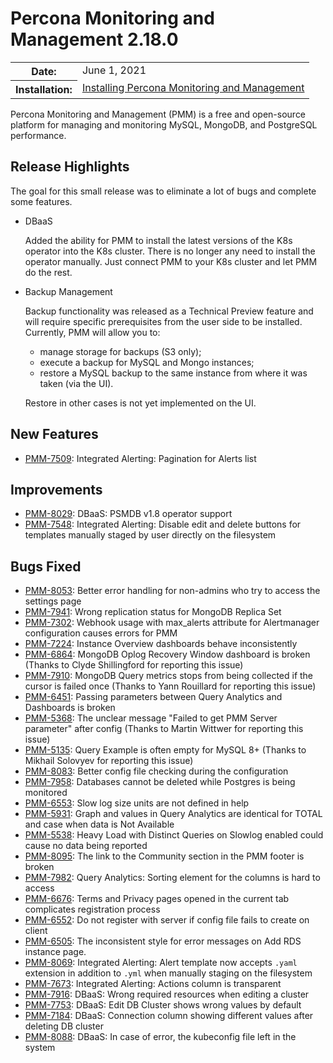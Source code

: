 # Percona Monitoring and Management 2.18.0

<table class="docutils field-list" frame="void" rules="none">
  <colgroup>
    <col class="field-name">
    <col class="field-body">
  </colgroup>
  <tbody valign="top">
    <tr class="field-odd field">
      <th class="field-name">Date:</th>
      <td class="field-body">June 1, 2021</td>
    </tr>
    <tr class="field-even field">
      <th class="field-name">Installation:</th>
      <td class="field-body">
        <a class="reference external" href="https://www.percona.com/software/pmm/quickstart">Installing Percona Monitoring and Management</a></td>
    </tr>
  </tbody>
</table>

Percona Monitoring and Management (PMM) is a free and open-source platform for managing and monitoring MySQL, MongoDB, and PostgreSQL performance.

## Release Highlights

The goal for this small release was to eliminate a lot of bugs and complete some features.

- DBaaS

    Added the ability for PMM to install the latest versions of the K8s operator into the K8s cluster. There is no longer any need to install the operator manually. Just connect PMM to your K8s cluster and let PMM do the rest.

- Backup Management

    Backup functionality was released as a Technical Preview feature and will require specific prerequisites from the user side to be installed. Currently, PMM will allow you to:

    - manage storage for backups (S3 only);
    - execute a backup for MySQL and Mongo instances;
    - restore a MySQL backup to the same instance from where it was taken (via the UI).

    Restore in other cases is not yet implemented on the UI.

## New Features

* [PMM-7509](https://jira.percona.com/browse/PMM-7509): Integrated Alerting: Pagination for Alerts list



## Improvements

* [PMM-8029](https://jira.percona.com/browse/PMM-8029): DBaaS: PSMDB v1.8 operator support
* [PMM-7548](https://jira.percona.com/browse/PMM-7548): Integrated Alerting: Disable edit and delete buttons for templates manually staged by user directly on the filesystem



## Bugs Fixed

* [PMM-8053](https://jira.percona.com/browse/PMM-8053): Better error handling for non-admins who try to access the settings page
* [PMM-7941](https://jira.percona.com/browse/PMM-7941): Wrong replication status for MongoDB Replica Set  
* [PMM-7302](https://jira.percona.com/browse/PMM-7302): Webhook usage with max_alerts attribute for Alertmanager configuration causes errors for PMM
* [PMM-7224](https://jira.percona.com/browse/PMM-7224): Instance Overview dashboards behave inconsistently
* [PMM-6864](https://jira.percona.com/browse/PMM-6864): MongoDB Oplog Recovery Window dashboard is broken (Thanks to Clyde Shillingford for reporting this issue)
* [PMM-7910](https://jira.percona.com/browse/PMM-7910): MongoDB Query metrics stops from being collected if the cursor is failed once (Thanks to Yann Rouillard for reporting this issue)
* [PMM-6451](https://jira.percona.com/browse/PMM-6451): Passing parameters between Query Analytics and Dashboards is broken
* [PMM-5368](https://jira.percona.com/browse/PMM-5368): The unclear message "Failed to get PMM Server parameter" after config (Thanks to Martin Wittwer for reporting this issue)
* [PMM-5135](https://jira.percona.com/browse/PMM-5135): Query Example is often empty for MySQL 8+ (Thanks to Mikhail Solovyev for reporting this issue)
* [PMM-8083](https://jira.percona.com/browse/PMM-8083): Better config file checking during the configuration 
* [PMM-7958](https://jira.percona.com/browse/PMM-7958): Databases cannot be deleted while Postgres is being monitored
* [PMM-6553](https://jira.percona.com/browse/PMM-6553): Slow log size units are not defined in help
* [PMM-5931](https://jira.percona.com/browse/PMM-5931): Graph and values in Query Analytics are identical for TOTAL and case when data is Not Available 
* [PMM-5538](https://jira.percona.com/browse/PMM-5538): Heavy Load with Distinct Queries on Slowlog enabled could cause no data being reported
* [PMM-8095](https://jira.percona.com/browse/PMM-8095): The link to the Community section in the PMM footer is broken 
* [PMM-7982](https://jira.percona.com/browse/PMM-7982): Query Analytics: Sorting element for the columns is hard to access
* [PMM-6676](https://jira.percona.com/browse/PMM-6676): Terms and Privacy pages opened in the current tab complicates registration process 
* [PMM-6552](https://jira.percona.com/browse/PMM-6552): Do not register with server if config file fails to create on client
* [PMM-6505](https://jira.percona.com/browse/PMM-6505): The inconsistent style for error messages on Add RDS instance page.
* [PMM-8069](https://jira.percona.com/browse/PMM-8069): Integrated Alerting: Alert template now accepts `.yaml` extension in addition to `.yml` when manually staging on the filesystem
* [PMM-7673](https://jira.percona.com/browse/PMM-7673): Integrated Alerting: Actions column is transparent
* [PMM-7916](https://jira.percona.com/browse/PMM-7916): DBaaS: Wrong required resources when editing a cluster
* [PMM-7753](https://jira.percona.com/browse/PMM-7753): DBaaS: Edit DB Cluster shows wrong values by default
* [PMM-7184](https://jira.percona.com/browse/PMM-7184): DBaaS: Connection column showing different values after deleting DB cluster
* [PMM-8088](https://jira.percona.com/browse/PMM-8088): DBaaS: In case of error, the kubeconfig file left in the system
